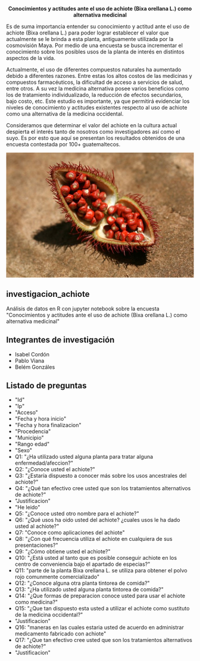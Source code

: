 <p align="center">
 <b>Conocimientos y actitudes ante el uso de achiote (Bixa orellana L.) como alternativa medicinal</b>
</p>


Es de suma importancia entender su conocimiento y actitud ante el uso de achiote (Bixa orellana L.) para poder lograr establecer el valor que actualmente se le brinda a esta planta, antiguamente utilizada por la cosmovisión Maya. Por medio de una encuesta se busca incrementar el conocimiento sobre los posibles usos de la planta de interés en distintos aspectos de la vida.

Actualmente, el uso de diferentes compuestos naturales ha aumentado debido a diferentes razones. Entre estas los altos costos de las medicinas y compuestos farmacéuticos, la dificultad de acceso a servicios de salud, entre otros. A su vez la medicina alternativa posee varios beneficios como los de tratamiento individualizado, la reducción de efectos secundarios, bajo costo, etc. Este estudio es importante, ya que permitirá evidenciar los niveles de conocimiento y actitudes existentes  respecto al uso de achiote como una alternativa de la medicina occidental. 

Consideramos que determinar el valor del achiote en la cultura actual despierta el interés tanto de nosotros como investigadores así como el suyo. Es por esto que aquí se presentan los resultados obtenidos de una encuesta contestada por 100+ guatemaltecos.

![achiote](img/ach.jpg)

## investigacion_achiote
Análisis de datos en R con jupyter notebook sobre la encuesta "Conocimientos y actitudes ante el uso de achiote (Bixa orellana L.) como alternativa medicinal"

## Integrantes de investigación
- Isabel Cordón
- Pablo Viana
- Belém Gonzáles

## Listado de preguntas 
* "Id"
* "Ip"
* "Acceso"
* "Fecha y hora inicio"
* "Fecha y hora finalizacion"
* "Procedencia"
* "Municipio"
* "Rango edad"
* "Sexo"
* Q1: "¿Ha utilizado usted alguna planta para tratar alguna enfermedad/afeccion?"
* Q2: "¿Conoce usted el achiote?"
* Q3: "¿Estaría dispuesto a conocer más sobre los usos ancestrales del achiote?"
* Q4: "¿Qué tan efectivo cree usted que son los tratamientos alternativos de achiote?"
* "Justificacion"
* "He leido"
* Q5: "¿Conoce usted otro nombre para el achiote?"
* Q6: "¿Qué usos ha oido usted del achiote? ¿cuales usos le ha dado usted al achiote?"
* Q7: "Conoce como aplicaciones del achiote"
* Q8: "¿Con qué frecuencia utiliza el achiote en cualquiera de sus presentaciones?"
* Q9: "¿Cómo obtiene usted el achiote?"
* Q10: "¿Está usted al tanto que es posible conseguir achiote en los centro de conveniencia bajo el apartado de especias?"
* Q11: "parte de la planta Bixa orellana L. se utiliza para obtener el polvo rojo comunmente comercializado"
* Q12: "¿Conoce alguna otra planta tintorea de comida?"
* Q13: "¿Ha utilizado usted alguna planta tintorea de comida?"
* Q14: "¿Que formas de preparacion conoce usted para usar el achiote como medicina?"
* Q15: "¿Que tan dispuesto esta usted a utilizar el achiote como sustituto de la medicina occidental?"
* "Justificacion"
* Q16: "maneras en las cuales estaria usted de acuerdo en administrar medicamento fabricado con achiote"
* Q17: "¿Que tan efectivo cree usted que son los tratamientos alternativos de achiote?"
* "Justificacion"